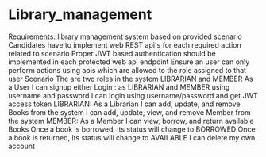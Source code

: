 # Library_management
Requirements: library management system based on provided scenario Candidates have to implement web REST api's for each required 
              action related to scenario Proper JWT based authentication should be implemented in each protected web api endpoint
              Ensure an user can only perform actions using apis which are allowed to the role assigned to that user Scenario 
              The are two roles in the system LIBRARIAN and MEMBER  As a User I can signup either 
Login : as LIBRARIAN and MEMBER using username and password I can login using username/password and get JWT access token 
LIBRARIAN: As a Librarian I can add, update, and remove Books from the system I can add, update, view, and remove Member from the system 
MEMBER: As a Member I can view, borrow, and return available Books Once a book is borrowed, its status will change to BORROWED Once a book is returned, 
        its status will change to AVAILABLE I can delete my own account
